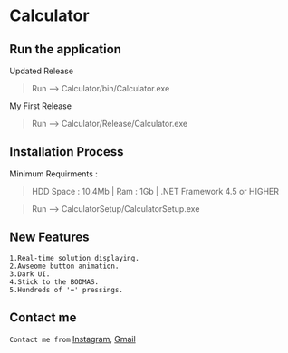 # Calculator
Run the application
-----
Updated Release
  >Run --> Calculator/bin/Calculator.exe

My First Release
  >Run --> Calculator/Release/Calculator.exe

Installation Process
---
Minimum Requirments :
  >HDD Space : 10.4Mb |
  >Ram       : 1Gb |
  >.NET Framework 4.5 or HIGHER
 
  >Run --> CalculatorSetup/CalculatorSetup.exe

New Features
-----
```
1.Real-time solution displaying.
2.Awseome button animation.
3.Dark UI.
4.Stick to the BODMAS.
5.Hundreds of '=' pressings.
```
Contact me
-----
```Contact me from``` <a href="www.instagram.com/___thul___/">Instagram</a>, <a href="mailto:thulanabaji@gmail.com">Gmail</a>
